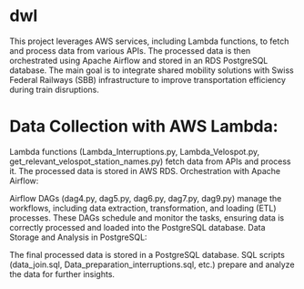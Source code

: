 # dwl
This project leverages AWS services, including Lambda functions, to fetch and process data from various APIs. The processed data is then orchestrated using Apache Airflow and stored in an RDS PostgreSQL database. The main goal is to integrate shared mobility solutions with Swiss Federal Railways (SBB) infrastructure to improve transportation efficiency during train disruptions.

# Data Collection with AWS Lambda:

Lambda functions (Lambda_Interruptions.py, Lambda_Velospot.py, get_relevant_velospot_station_names.py) fetch data from APIs and process it.
The processed data is stored in AWS RDS.
Orchestration with Apache Airflow:

Airflow DAGs (dag4.py, dag5.py, dag6.py, dag7.py, dag9.py) manage the workflows, including data extraction, transformation, and loading (ETL) processes.
These DAGs schedule and monitor the tasks, ensuring data is correctly processed and loaded into the PostgreSQL database.
Data Storage and Analysis in PostgreSQL:

The final processed data is stored in a PostgreSQL database.
SQL scripts (data_join.sql, Data_preparation_interruptions.sql, etc.) prepare and analyze the data for further insights.
